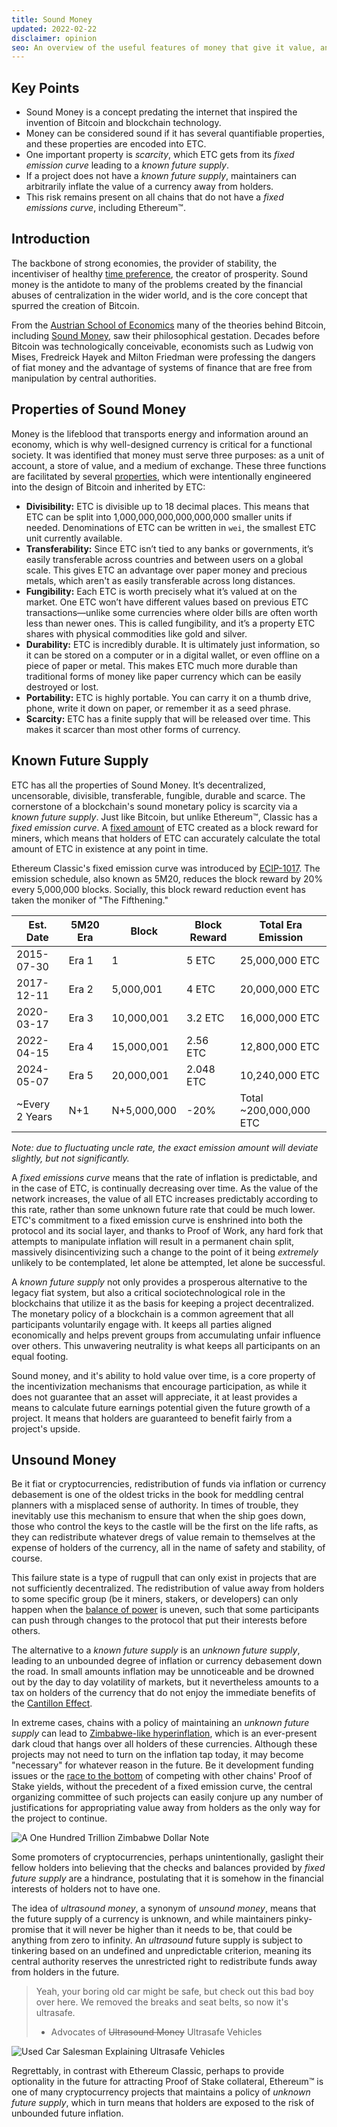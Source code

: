 ```yaml
---
title: Sound Money
updated: 2022-02-22
disclaimer: opinion
seo: An overview of the useful features of money that give it value, and how some blockchains, including Ethereum Classic and Bitcoin, intentionally apply these features to their monetary policy to ensure decentralization and longevity.
---
```


## Key Points

- Sound Money is a concept predating the internet that inspired the invention of Bitcoin and blockchain technology.
- Money can be considered sound if it has several quantifiable properties, and these properties are encoded into ETC.
- One important property is _scarcity_, which ETC gets from its _fixed emission curve_ leading to a _known future supply_.
- If a project does not have a _known future supply_, maintainers can arbitrarily inflate the value of a currency away from holders.
- This risk remains present on all chains that do not have a _fixed emissions curve_, including Ethereum™.

## Introduction

The backbone of strong economies, the provider of stability, the incentiviser of healthy [time preference](https://www.youtube.com/watch?v=k5XbLm3pEfI), the creator of prosperity. Sound money is the antidote to many of the problems created by the financial abuses of centralization in the wider world, and is the core concept that spurred the creation of Bitcoin.

From the [Austrian School of Economics](https://mises.org/topics/bitcoin) many of the theories behind Bitcoin, including [Sound Money](https://mises.org/library/principle-sound-money), saw their philosophical gestation. Decades before Bitcoin was technologically conceivable, economists such as Ludwig von Mises, Fredreick Hayek and Milton Friedman were professing the dangers of fiat money and the advantage of systems of finance that are free from manipulation by central authorities.

## Properties of Sound Money

Money is the lifeblood that transports energy and information around an economy, which is why well-designed currency is critical for a functional society. It was identified that money must serve three purposes: as a unit of account, a store of value, and a medium of exchange. These three functions are facilitated by several [properties](https://cryptowhat.com/properties-of-sound-money/), which were intentionally engineered into the design of Bitcoin and inherited by ETC:

- **Divisibility:** ETC is divisible up to 18 decimal places. This means that ETC can be split into 1,000,000,000,000,000,000 smaller units if needed. Denominations of ETC can be written in `wei`, the smallest ETC unit currently available.
- **Transferability:** Since ETC isn’t tied to any banks or governments, it’s easily transferable across countries and between users on a global scale. This gives ETC an advantage over paper money and precious metals, which aren't as easily transferable across long distances.
- **Fungibility:** Each ETC is worth precisely what it’s valued at on the market. One ETC won’t have different values based on previous ETC transactions—unlike some currencies where older bills are often worth less than newer ones. This is called fungibility, and it’s a property ETC shares with physical commodities like gold and silver.
- **Durability:** ETC is incredibly durable. It is ultimately just information, so it can be stored on a computer or in a digital wallet, or even offline on a piece of paper or metal. This makes ETC much more durable than traditional forms of money like paper currency which can be easily destroyed or lost.
- **Portability:** ETC is highly portable. You can carry it on a thumb drive, phone, write it down on paper, or remember it as a seed phrase.
- **Scarcity:** ETC has a finite supply that will be released over time. This makes it scarcer than most other forms of currency.

## Known Future Supply

ETC has all the properties of Sound Money. It’s decentralized, uncensorable, divisible, transferable, fungible, durable and scarce. The cornerstone of a blockchain's sound monetary policy is scarcity via a _known future supply_. Just like Bitcoin, but unlike Ethereum™, Classic has a _fixed emission curve_. A [fixed amount](https://etcis.money/) of ETC created as a block reward for miners, which means that holders of ETC can accurately calculate the total amount of ETC in existence at any point in time.

Ethereum Classic's fixed emission curve was introduced by [ECIP-1017](https://ecips.ethereumclassic.org/ECIPs/ecip-1017). The emission schedule, also known as 5M20, reduces the block reward by 20% every 5,000,000 blocks. Socially, this block reward reduction event has taken the moniker of "The Fifthening."

| Est. Date      | 5M20 Era | Block       | Block Reward | Total Era Emission     |
| -------------- | -------- | ----------- | ------------ | ---------------------- |
| 2015-07-30     | Era 1    | 1           | 5 ETC        | 25,000,000 ETC         |
| 2017-12-11     | Era 2    | 5,000,001   | 4 ETC        | 20,000,000 ETC         |
| 2020-03-17     | Era 3    | 10,000,001  | 3.2 ETC      | 16,000,000 ETC         |
| 2022-04-15     | Era 4    | 15,000,001  | 2.56 ETC     | 12,800,000 ETC         |
| 2024-05-07     | Era 5    | 20,000,001  | 2.048 ETC    | 10,240,000 ETC         |
| ~Every 2 Years | N+1      | N+5,000,000 | -20%         | Total ~200,000,000 ETC |

_Note: due to fluctuating uncle rate, the exact emission amount will deviate slightly, but not significantly._

A _fixed emissions curve_ means that the rate of inflation is predictable, and in the case of ETC, is continually decreasing over time. As the value of the network increases, the value of all ETC increases predictably according to this rate, rather than some unknown future rate that could be much lower. ETC's commitment to a fixed emission curve is enshrined into both the protocol and its social layer, and thanks to Proof of Work, any hard fork that attempts to manipulate inflation will result in a permanent chain split, massively disincentivizing such a change to the point of it being _extremely_ unlikely to be contemplated, let alone be attempted, let alone be successful.

A _known future supply_ not only provides a prosperous alternative to the legacy fiat system, but also a critical sociotechnological role in the blockchains that utilize it as the basis for keeping a project decentralized. The monetary policy of a blockchain is a common agreement that all participants voluntarily engage with. It keeps all parties aligned economically and helps prevent groups from accumulating unfair influence over others. This unwavering neutrality is what keeps all participants on an equal footing.

Sound money, and it's ability to hold value over time, is a core property of the incentivization mechanisms that encourage participation, as while it does not guarantee that an asset will appreciate, it at least provides a means to calculate future earnings potential given the future growth of a project. It means that holders are guaranteed to benefit fairly from a project's upside.

## Unsound Money

Be it fiat or cryptocurrencies, redistribution of funds via inflation or currency debasement is one of the oldest tricks in the book for meddling central planners with a misplaced sense of authority. In times of trouble, they inevitably use this mechanism to ensure that when the ship goes down, those who control the keys to the castle will be the first on the life rafts, as they can redistribute whatever dregs of value remain to themselves at the expense of holders of the currency, all in the name of safety and stability, of course.

This failure state is a type of rugpull that can only exist in projects that are not sufficiently decentralized. The redistribution of value away from holders to some specific group (be it miners, stakers, or developers) can only happen when the [balance of power](/why-classic/decentralism#balancing-power) is uneven, such that some participants can push through changes to the protocol that put their interests before others.

The alternative to a _known future supply_ is an _unknown future supply_, leading to an unbounded degree of inflation or currency debasement down the road. In small amounts inflation may be unnoticeable and be drowned out by the day to day volatility of markets, but it nevertheless amounts to a tax on holders of the currency that do not enjoy the immediate benefits of the [Cantillon Effect](https://cointelegraph.com/explained/from-cash-to-crypto-the-cantillon-effect-vs-the-nakamoto-effect).

In extreme cases, chains with a policy of maintaining an _unknown future supply_ can lead to [Zimbabwe-like hyperinflation](https://en.wikipedia.org/wiki/Hyperinflation_in_Zimbabwe), which is an ever-present dark cloud that hangs over all holders of these currencies. Although these projects may not need to turn on the inflation tap today, it may become "necessary" for whatever reason in the future. Be it development funding issues or the [race to the bottom](/why-classic/proof-of-work#the-apr-arms-race) of competing with other chains' Proof of Stake yields, without the precedent of a fixed emission curve, the central organizing committee of such projects can easily conjure up any number of justifications for appropriating value away from holders as the only way for the project to continue.

![A One Hundred Trillion Zimbabwe Dollar Note](./zimbabwedollar.jpg)

Some promoters of cryptocurrencies, perhaps unintentionally, gaslight their fellow holders into believing that the checks and balances provided by _fixed future supply_ are a hindrance, postulating that it is somehow in the financial interests of holders not to have one.

The idea of _ultrasound money_, a synonym of _unsound money_, means that the future supply of a currency is unknown, and while maintainers pinky-promise that it will never be higher than it needs to be, that could be anything from zero to infinity. An _ultrasound_ future supply is subject to tinkering based on an undefined and unpredictable criterion, meaning its central authority reserves the unrestricted right to redistribute funds away from holders in the future.

> Yeah, your boring old car might be safe, but check out this bad boy over here. We removed the breaks and seat belts, so now it's ultrasafe.
> 
> - Advocates of ~~Ultrasound Money~~ Ultrasafe Vehicles

![Used Car Salesman Explaining Ultrasafe Vehicles](./ultrasafe.jpg)

Regrettably, in contrast with Ethereum Classic, perhaps to provide optionality in the future for attracting Proof of Stake collateral, Ethereum™ is one of many cryptocurrency projects that maintains a policy of _unknown future supply_, which in turn means that holders are exposed to the risk of unbounded future inflation.
